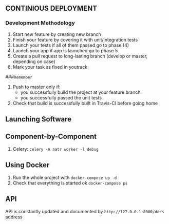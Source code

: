 CONTINIOUS DEPLOYMENT
---------------------

### Development Methodology

1. Start new feature by creating new branch
2. Finish your feature by covering it with unit/integration tests
3. Launch your tests if all of them passed go to phase (4)
4. Launch your app if app is launched go to phase 5
5. Create a pull request to long-lasting branch (develop or master, depending on case)
6. Mark your task as fixed in youtrack


###``Remember``

1. Push to master only if:
   * you successfully build the project at your feature branch
   * you successfully passed the unit tests
2. Check that build is successfully built in Travis-CI before going home


Launching Software
------------------

## Component-by-Component

1. Celery: `celery -A natr worker -l debug`



## Using Docker

1. Run the whole project with `docker-compose up -d`
2. Check that everything is started ok `docker-compose ps`

API
---

API is constantly updated and documented by `http://127.0.0.1:8000/docs` address